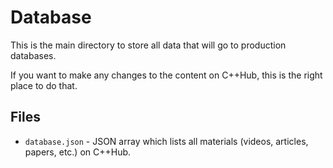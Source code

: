 # Database

This is the main directory to store all data that will go to production databases.

If you want to make any changes to the content on C++Hub, this is the right place to do that.

## Files

 * `database.json` - JSON array which lists all materials (videos, articles, papers, etc.) on C++Hub.
